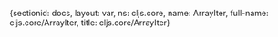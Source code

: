 {sectionid: docs, layout: var, ns: cljs.core, name: ArrayIter, full-name: cljs.core/ArrayIter,
  title: cljs.core/ArrayIter}
